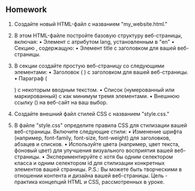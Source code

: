 ##  Homework

1. Создайте новый HTML-файл с названием "my_website.html."
2. В этом HTML-файле постройте базовую структуру веб-страницы, включая:
• Элемент с атрибутом lang, установленным в "en"
• Секцию , содержащую:
• Элемент title с заголовком для вашей веб-страницы.
3. В секции создайте простую веб-страницу со следующими элементами:
• Заголовок (
   ) с заголовком для вашей веб-страницы.
• Параграф (
   
   ) с некоторым вводным текстом.
• Список (нумерованный или маркированный) с как минимум тремя элементами.
• Внешнюю ссылку () на веб-сайт на ваш выбор.
4. Создайте внешний файл стилей CSS с названием "style.css."
5. В файле "style.css" определите правила CSS для стилизации вашей веб-страницы. Включите следующие стили:
• Изменение шрифта (например, font-family, font-size, font-weight) для заголовков, абзацев и списков.
• Используйте цвета (например, цвет текста, фоновый цвет) для улучшения визуального восприятия вашей веб-страницы.
• Экспериментируйте с хотя бы одним селектором класса и одним селектором id для стилизации конкретных элементов вашей страницы.
P.S.: Вы можете быть творческими в отношении контента и дизайна вашей веб-страницы. Цель - практика концепций HTML и CSS, рассмотренных в уроке.